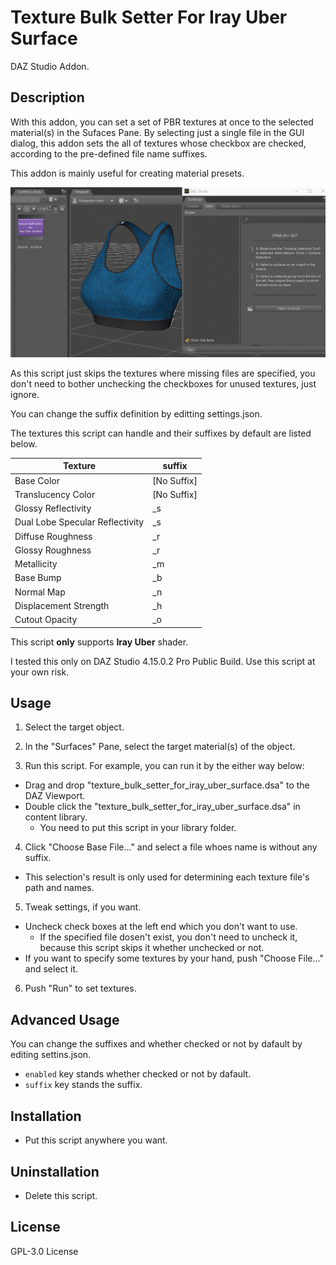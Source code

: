 # Texture Bulk Setter For Iray Uber Surface
DAZ Studio Addon.

## Description
With this addon, you can set a set of PBR textures at once to the selected material(s) in the Sufaces Pane. By selecting just a single file in the GUI dialog, this addon sets the all of textures whose checkbox are checked, according to the pre-defined file name suffixes.

This addon is mainly useful for creating material presets.

![screen1](screen1.gif 'screen1')

As this script just skips the textures where missing files are specified, you don't need to bother unchecking the checkboxes for unused textures, just ignore.

You can change the suffix definition by editting settings.json.

The textures this script can handle and their suffixes by default are listed below.

| Texture | suffix |
| ------- | ------ |
| Base Color | [No Suffix] |
| Translucency Color | [No Suffix] |
| Glossy Reflectivity | _s |
| Dual Lobe Specular Reflectivity | _s |
| Diffuse Roughness | _r |
| Glossy Roughness | _r |
| Metallicity | _m |
| Base Bump | _b |
| Normal Map | _n |
| Displacement Strength | _h |
| Cutout Opacity | _o |

This script **only** supports **Iray Uber** shader.

I tested this only on DAZ Studio 4.15.0.2 Pro Public Build. Use this script at your own risk.

## Usage
1. Select the target object.

2. In the "Surfaces" Pane, select the target material(s) of the object.

3. Run this script. For example, you can run it by the either way below:
  * Drag and drop "texture_bulk_setter_for_iray_uber_surface.dsa" to the DAZ Viewport.
  * Double click the "texture_bulk_setter_for_iray_uber_surface.dsa" in content library.
    - You need to put this script in your library folder.

4. Click "Choose Base File..." and select a file whoes name is without any suffix.
  * This selection's result is only used for determining each texture file's path and names.

5. Tweak settings, if you want.
  * Uncheck check boxes at the left end which you don't want to use.
    - If the specified file dosen't exist, you don't need to uncheck it, because this script skips it whether unchecked or not.
  * If you want to specify some textures by your hand, push "Choose File..." and select it.

6. Push "Run" to set textures.

## Advanced Usage
You can change the suffixes and whether checked or not by dafault by editing settins.json.

* `enabled` key stands whether checked or not by dafault.
* `suffix` key stands the suffix.

## Installation
* Put this script anywhere you want.

## Uninstallation
* Delete this script.

## License
GPL-3.0 License 
